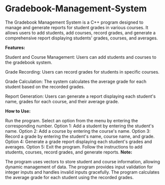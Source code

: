 # Gradebook-Management-System
The Gradebook Management System is a C++ program designed to manage and generate reports for student grades in various courses. It allows users to add students, add courses, record grades, and generate a comprehensive report displaying students' grades, courses, and averages.


**Features:**

Student and Course Management: Users can add students and courses to the gradebook system.

Grade Recording: Users can record grades for students in specific courses.

Grade Calculation: The system calculates the average grade for each student based on the recorded grades.

Report Generation: Users can generate a report displaying each student's name, grades for each course, and their average grade.

**How to Use:**

Run the program.
Select an option from the menu by entering the corresponding number.
Option 1: Add a student by entering the student's name.
Option 2: Add a course by entering the course's name.
Option 3: Record a grade by entering the student's name, course name, and grade.
Option 4: Generate a grade report displaying each student's grades and averages.
Option 5: Exit the program.
Follow the instructions to add students, courses, record grades, and generate reports.
**Note:**

The program uses vectors to store student and course information, allowing dynamic management of data.
The program provides input validation for integer inputs and handles invalid inputs gracefully.
The program calculates the average grade for each student using the recorded grades.
